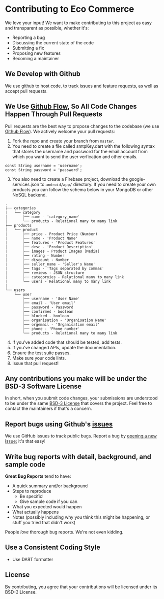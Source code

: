 # Contributing to Eco Commerce
We love your input! We want to make contributing to this project as easy and transparent as possible, whether it's:

- Reporting a bug
- Discussing the current state of the code
- Submitting a fix
- Proposing new features
- Becoming a maintainer

## We Develop with Github
We use github to host code, to track issues and feature requests, as well as accept pull requests.

## We Use [Github Flow](https://guides.github.com/introduction/flow/index.html), So All Code Changes Happen Through Pull Requests
Pull requests are the best way to propose changes to the codebase (we use [Github Flow](https://guides.github.com/introduction/flow/index.html)). We actively welcome your pull requests:

1. Fork the repo and create your branch from `master`.
2. You need to create a file called smtpKey.dart with the following syntax that stores the username and password for the email account from which you want to send the user verfication and other emails.
```
const String username = 'username';
const String password = 'password';
```
3. You also need to create a Firebase project, download the google-services.json to `android/app/` directory.
If you need to create your own products you can follow the schema below in your MongoDB or other NoSQL backend.
```
.
├── categories
|   └── category
|       ├── name - 'category_name'
|       └── products - Relational many to many link
├── products
|   └── product
|       ├── price - Product Price (Number)
|       ├── name - 'Product Name'
|       ├── features - 'Product Features'
|       ├── desc - 'Product Description'
|       ├── images - Product Images (Media)
|       ├── rating - Number
|       ├── discount - Number
|       ├── seller_name - 'Seller's Name'
|       ├── tags - 'Tags separated by commas'
|       ├── reviews - JSON structure
|       ├── categoryies - Relational many to many link
|       └── users - Relational many to many link
|
└── users
    └── user
        ├── username - 'User Name'
        ├── email - 'User email'
        ├── password - Password
        ├── confirmed - boolean
        ├── blocked - boolean
        ├── organisation - 'Organisation Name'
        ├── orgemail - 'Organisation email'
        ├── phone - 'Phone number'
        └── products - Relational many to many link
```
4. If you've added code that should be tested, add tests.
5. If you've changed APIs, update the documentation.
6. Ensure the test suite passes.
7. Make sure your code lints.
8. Issue that pull request!

## Any contributions you make will be under the BSD-3 Software License
In short, when you submit code changes, your submissions are understood to be under the same [BSD-3 License](https://choosealicense.com/licenses/bsd-3-clause/) that covers the project. Feel free to contact the maintainers if that's a concern.

## Report bugs using Github's [issues](https://github.com/Hash-Studios/eco-commerce-app/issues)
We use GitHub issues to track public bugs. Report a bug by [opening a new issue](https://github.com/Hash-Studios/eco-commerce-app/issues/new); it's that easy!

## Write bug reports with detail, background, and sample code
**Great Bug Reports** tend to have:

- A quick summary and/or background
- Steps to reproduce
  - Be specific!
  - Give sample code if you can.
- What you expected would happen
- What actually happens
- Notes (possibly including why you think this might be happening, or stuff you tried that didn't work)

People *love* thorough bug reports. We're not even kidding.

## Use a Consistent Coding Style
* Use DART formatter

## License
By contributing, you agree that your contributions will be licensed under its BSD-3 License.
